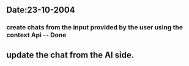 ## Date:23-10-2004

### create chats from the input provided by the user using the context Api -- Done

## update the chat from the AI side.
